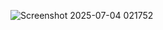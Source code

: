 ![Screenshot 2025-07-04 021752](https://github.com/user-attachments/assets/553af1d6-27d1-4253-85b7-b8a28eed9351)
